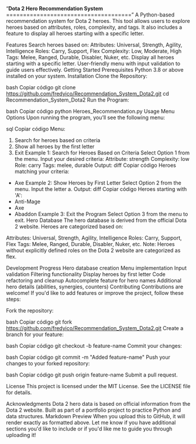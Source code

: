 “**Dota 2 Hero Recommendation System** =====================================”
A Python-based recommendation system for Dota 2 heroes. This tool allows users to explore heroes based on attributes, roles, complexity, and tags. It also includes a feature to display all heroes starting with a specific letter.

Features
Search heroes based on:
Attributes: Universal, Strength, Agility, Intelligence
Roles: Carry, Support, Flex
Complexity: Low, Moderate, High
Tags: Melee, Ranged, Durable, Disabler, Nuker, etc.
Display all heroes starting with a specific letter.
User-friendly menu with input validation to guide users effectively.
Getting Started
Prerequisites
Python 3.8 or above installed on your system.
Installation
Clone the Repository:

bash
Copiar código
git clone https://github.com/fredyico/Recommendation_System_Dota2.git
cd Recommendation_System_Dota2
Run the Program:

bash
Copiar código
python Heroes_Recommendation.py
Usage
Menu Options
Upon running the program, you’ll see the following menu:

sql
Copiar código
Menu:
1. Search for heroes based on criteria
2. Show all heroes by the first letter
3. Exit
Example 1: Search for Heroes Based on Criteria
Select Option 1 from the menu.
Input your desired criteria:
Attribute: strength
Complexity: low
Role: carry
Tags: melee, durable
Output:
diff
Copiar código
Heroes matching your criteria:
- Axe
Example 2: Show Heroes by First Letter
Select Option 2 from the menu.
Input the letter a.
Output:
diff
Copiar código
Heroes starting with 'A':
- Anti-Mage
- Axe
- Abaddon
Example 3: Exit the Program
Select Option 3 from the menu to exit.
Hero Database
The hero database is derived from the official Dota 2 website. Heroes are categorized based on:

Attributes: Universal, Strength, Agility, Intelligence
Roles: Carry, Support, Flex
Tags: Melee, Ranged, Durable, Disabler, Nuker, etc.
Note:
Heroes without explicitly defined roles on the Dota 2 website are categorized as flex.

Development Progress
 Hero database creation
 Menu implementation
 Input validation
 Filtering functionality
 Display heroes by first letter
 Code refactoring and cleanup
 Autocomplete feature for hero names
 Additional hero details (abilities, synergies, counters)
Contributing
Contributions are welcome! If you'd like to add features or improve the project, follow these steps:

Fork the repository:

bash
Copiar código
git fork https://github.com/fredyico/Recommendation_System_Dota2.git
Create a branch for your feature:

bash
Copiar código
git checkout -b feature-name
Commit your changes:

bash
Copiar código
git commit -m "Added feature-name"
Push your changes to your forked repository:

bash
Copiar código
git push origin feature-name
Submit a pull request.

License
This project is licensed under the MIT License. See the LICENSE file for details.

Acknowledgments
Dota 2 hero data is based on official information from the Dota 2 website.
Built as part of a portfolio project to practice Python and data structures.
Markdown Preview
When you upload this to GitHub, it will render exactly as formatted above. Let me know if you have additional sections you'd like to include or if you'd like me to guide you through uploading it!






